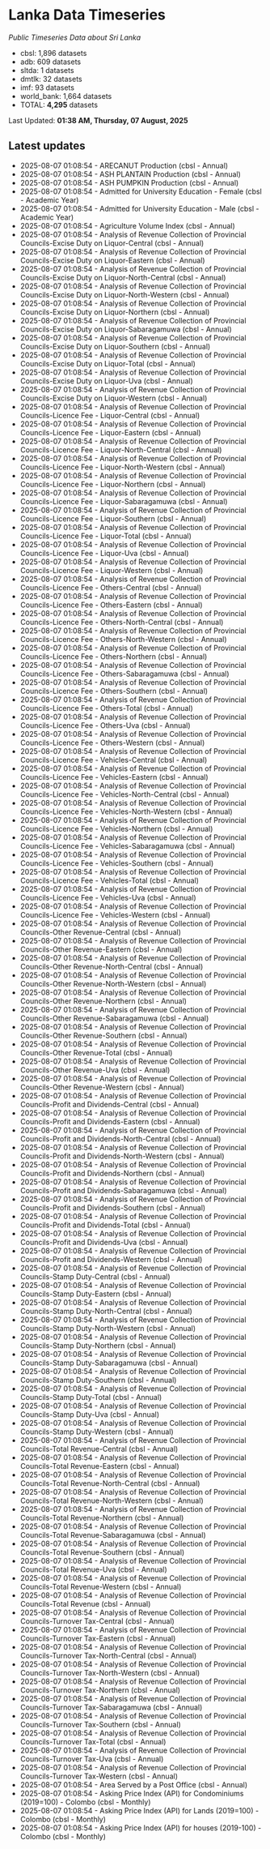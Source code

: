 # Lanka Data Timeseries
*Public Timeseries Data about Sri Lanka*

* cbsl: 1,896 datasets
* adb: 609 datasets
* sltda: 1 datasets
* dmtlk: 32 datasets
* imf: 93 datasets
* world_bank: 1,664 datasets
* TOTAL: **4,295** datasets

Last Updated: **01:38 AM, Thursday, 07 August, 2025**

## Latest updates

* 2025-08-07 01:08:54 - ARECANUT Production (cbsl - Annual)
* 2025-08-07 01:08:54 - ASH PLANTAIN Production (cbsl - Annual)
* 2025-08-07 01:08:54 - ASH PUMPKIN Production (cbsl - Annual)
* 2025-08-07 01:08:54 - Admitted for University Education - Female (cbsl - Academic Year)
* 2025-08-07 01:08:54 - Admitted for University Education - Male (cbsl - Academic Year)
* 2025-08-07 01:08:54 - Agriculture Volume Index (cbsl - Annual)
* 2025-08-07 01:08:54 - Analysis of Revenue Collection of Provincial Councils-Excise Duty on Liquor-Central (cbsl - Annual)
* 2025-08-07 01:08:54 - Analysis of Revenue Collection of Provincial Councils-Excise Duty on Liquor-Eastern (cbsl - Annual)
* 2025-08-07 01:08:54 - Analysis of Revenue Collection of Provincial Councils-Excise Duty on Liquor-North-Central (cbsl - Annual)
* 2025-08-07 01:08:54 - Analysis of Revenue Collection of Provincial Councils-Excise Duty on Liquor-North-Western (cbsl - Annual)
* 2025-08-07 01:08:54 - Analysis of Revenue Collection of Provincial Councils-Excise Duty on Liquor-Northern (cbsl - Annual)
* 2025-08-07 01:08:54 - Analysis of Revenue Collection of Provincial Councils-Excise Duty on Liquor-Sabaragamuwa (cbsl - Annual)
* 2025-08-07 01:08:54 - Analysis of Revenue Collection of Provincial Councils-Excise Duty on Liquor-Southern (cbsl - Annual)
* 2025-08-07 01:08:54 - Analysis of Revenue Collection of Provincial Councils-Excise Duty on Liquor-Total (cbsl - Annual)
* 2025-08-07 01:08:54 - Analysis of Revenue Collection of Provincial Councils-Excise Duty on Liquor-Uva (cbsl - Annual)
* 2025-08-07 01:08:54 - Analysis of Revenue Collection of Provincial Councils-Excise Duty on Liquor-Western (cbsl - Annual)
* 2025-08-07 01:08:54 - Analysis of Revenue Collection of Provincial Councils-Licence Fee - Liquor-Central (cbsl - Annual)
* 2025-08-07 01:08:54 - Analysis of Revenue Collection of Provincial Councils-Licence Fee - Liquor-Eastern (cbsl - Annual)
* 2025-08-07 01:08:54 - Analysis of Revenue Collection of Provincial Councils-Licence Fee - Liquor-North-Central (cbsl - Annual)
* 2025-08-07 01:08:54 - Analysis of Revenue Collection of Provincial Councils-Licence Fee - Liquor-North-Western (cbsl - Annual)
* 2025-08-07 01:08:54 - Analysis of Revenue Collection of Provincial Councils-Licence Fee - Liquor-Northern (cbsl - Annual)
* 2025-08-07 01:08:54 - Analysis of Revenue Collection of Provincial Councils-Licence Fee - Liquor-Sabaragamuwa (cbsl - Annual)
* 2025-08-07 01:08:54 - Analysis of Revenue Collection of Provincial Councils-Licence Fee - Liquor-Southern (cbsl - Annual)
* 2025-08-07 01:08:54 - Analysis of Revenue Collection of Provincial Councils-Licence Fee - Liquor-Total (cbsl - Annual)
* 2025-08-07 01:08:54 - Analysis of Revenue Collection of Provincial Councils-Licence Fee - Liquor-Uva (cbsl - Annual)
* 2025-08-07 01:08:54 - Analysis of Revenue Collection of Provincial Councils-Licence Fee - Liquor-Western (cbsl - Annual)
* 2025-08-07 01:08:54 - Analysis of Revenue Collection of Provincial Councils-Licence Fee - Others-Central (cbsl - Annual)
* 2025-08-07 01:08:54 - Analysis of Revenue Collection of Provincial Councils-Licence Fee - Others-Eastern (cbsl - Annual)
* 2025-08-07 01:08:54 - Analysis of Revenue Collection of Provincial Councils-Licence Fee - Others-North-Central (cbsl - Annual)
* 2025-08-07 01:08:54 - Analysis of Revenue Collection of Provincial Councils-Licence Fee - Others-North-Western (cbsl - Annual)
* 2025-08-07 01:08:54 - Analysis of Revenue Collection of Provincial Councils-Licence Fee - Others-Northern (cbsl - Annual)
* 2025-08-07 01:08:54 - Analysis of Revenue Collection of Provincial Councils-Licence Fee - Others-Sabaragamuwa (cbsl - Annual)
* 2025-08-07 01:08:54 - Analysis of Revenue Collection of Provincial Councils-Licence Fee - Others-Southern (cbsl - Annual)
* 2025-08-07 01:08:54 - Analysis of Revenue Collection of Provincial Councils-Licence Fee - Others-Total (cbsl - Annual)
* 2025-08-07 01:08:54 - Analysis of Revenue Collection of Provincial Councils-Licence Fee - Others-Uva (cbsl - Annual)
* 2025-08-07 01:08:54 - Analysis of Revenue Collection of Provincial Councils-Licence Fee - Others-Western (cbsl - Annual)
* 2025-08-07 01:08:54 - Analysis of Revenue Collection of Provincial Councils-Licence Fee - Vehicles-Central (cbsl - Annual)
* 2025-08-07 01:08:54 - Analysis of Revenue Collection of Provincial Councils-Licence Fee - Vehicles-Eastern (cbsl - Annual)
* 2025-08-07 01:08:54 - Analysis of Revenue Collection of Provincial Councils-Licence Fee - Vehicles-North-Central (cbsl - Annual)
* 2025-08-07 01:08:54 - Analysis of Revenue Collection of Provincial Councils-Licence Fee - Vehicles-North-Western (cbsl - Annual)
* 2025-08-07 01:08:54 - Analysis of Revenue Collection of Provincial Councils-Licence Fee - Vehicles-Northern (cbsl - Annual)
* 2025-08-07 01:08:54 - Analysis of Revenue Collection of Provincial Councils-Licence Fee - Vehicles-Sabaragamuwa (cbsl - Annual)
* 2025-08-07 01:08:54 - Analysis of Revenue Collection of Provincial Councils-Licence Fee - Vehicles-Southern (cbsl - Annual)
* 2025-08-07 01:08:54 - Analysis of Revenue Collection of Provincial Councils-Licence Fee - Vehicles-Total (cbsl - Annual)
* 2025-08-07 01:08:54 - Analysis of Revenue Collection of Provincial Councils-Licence Fee - Vehicles-Uva (cbsl - Annual)
* 2025-08-07 01:08:54 - Analysis of Revenue Collection of Provincial Councils-Licence Fee - Vehicles-Western (cbsl - Annual)
* 2025-08-07 01:08:54 - Analysis of Revenue Collection of Provincial Councils-Other Revenue-Central (cbsl - Annual)
* 2025-08-07 01:08:54 - Analysis of Revenue Collection of Provincial Councils-Other Revenue-Eastern (cbsl - Annual)
* 2025-08-07 01:08:54 - Analysis of Revenue Collection of Provincial Councils-Other Revenue-North-Central (cbsl - Annual)
* 2025-08-07 01:08:54 - Analysis of Revenue Collection of Provincial Councils-Other Revenue-North-Western (cbsl - Annual)
* 2025-08-07 01:08:54 - Analysis of Revenue Collection of Provincial Councils-Other Revenue-Northern (cbsl - Annual)
* 2025-08-07 01:08:54 - Analysis of Revenue Collection of Provincial Councils-Other Revenue-Sabaragamuwa (cbsl - Annual)
* 2025-08-07 01:08:54 - Analysis of Revenue Collection of Provincial Councils-Other Revenue-Southern (cbsl - Annual)
* 2025-08-07 01:08:54 - Analysis of Revenue Collection of Provincial Councils-Other Revenue-Total (cbsl - Annual)
* 2025-08-07 01:08:54 - Analysis of Revenue Collection of Provincial Councils-Other Revenue-Uva (cbsl - Annual)
* 2025-08-07 01:08:54 - Analysis of Revenue Collection of Provincial Councils-Other Revenue-Western (cbsl - Annual)
* 2025-08-07 01:08:54 - Analysis of Revenue Collection of Provincial Councils-Profit and Dividends-Central (cbsl - Annual)
* 2025-08-07 01:08:54 - Analysis of Revenue Collection of Provincial Councils-Profit and Dividends-Eastern (cbsl - Annual)
* 2025-08-07 01:08:54 - Analysis of Revenue Collection of Provincial Councils-Profit and Dividends-North-Central (cbsl - Annual)
* 2025-08-07 01:08:54 - Analysis of Revenue Collection of Provincial Councils-Profit and Dividends-North-Western (cbsl - Annual)
* 2025-08-07 01:08:54 - Analysis of Revenue Collection of Provincial Councils-Profit and Dividends-Northern (cbsl - Annual)
* 2025-08-07 01:08:54 - Analysis of Revenue Collection of Provincial Councils-Profit and Dividends-Sabaragamuwa (cbsl - Annual)
* 2025-08-07 01:08:54 - Analysis of Revenue Collection of Provincial Councils-Profit and Dividends-Southern (cbsl - Annual)
* 2025-08-07 01:08:54 - Analysis of Revenue Collection of Provincial Councils-Profit and Dividends-Total (cbsl - Annual)
* 2025-08-07 01:08:54 - Analysis of Revenue Collection of Provincial Councils-Profit and Dividends-Uva (cbsl - Annual)
* 2025-08-07 01:08:54 - Analysis of Revenue Collection of Provincial Councils-Profit and Dividends-Western (cbsl - Annual)
* 2025-08-07 01:08:54 - Analysis of Revenue Collection of Provincial Councils-Stamp Duty-Central (cbsl - Annual)
* 2025-08-07 01:08:54 - Analysis of Revenue Collection of Provincial Councils-Stamp Duty-Eastern (cbsl - Annual)
* 2025-08-07 01:08:54 - Analysis of Revenue Collection of Provincial Councils-Stamp Duty-North-Central (cbsl - Annual)
* 2025-08-07 01:08:54 - Analysis of Revenue Collection of Provincial Councils-Stamp Duty-North-Western (cbsl - Annual)
* 2025-08-07 01:08:54 - Analysis of Revenue Collection of Provincial Councils-Stamp Duty-Northern (cbsl - Annual)
* 2025-08-07 01:08:54 - Analysis of Revenue Collection of Provincial Councils-Stamp Duty-Sabaragamuwa (cbsl - Annual)
* 2025-08-07 01:08:54 - Analysis of Revenue Collection of Provincial Councils-Stamp Duty-Southern (cbsl - Annual)
* 2025-08-07 01:08:54 - Analysis of Revenue Collection of Provincial Councils-Stamp Duty-Total (cbsl - Annual)
* 2025-08-07 01:08:54 - Analysis of Revenue Collection of Provincial Councils-Stamp Duty-Uva (cbsl - Annual)
* 2025-08-07 01:08:54 - Analysis of Revenue Collection of Provincial Councils-Stamp Duty-Western (cbsl - Annual)
* 2025-08-07 01:08:54 - Analysis of Revenue Collection of Provincial Councils-Total Revenue-Central (cbsl - Annual)
* 2025-08-07 01:08:54 - Analysis of Revenue Collection of Provincial Councils-Total Revenue-Eastern (cbsl - Annual)
* 2025-08-07 01:08:54 - Analysis of Revenue Collection of Provincial Councils-Total Revenue-North-Central (cbsl - Annual)
* 2025-08-07 01:08:54 - Analysis of Revenue Collection of Provincial Councils-Total Revenue-North-Western (cbsl - Annual)
* 2025-08-07 01:08:54 - Analysis of Revenue Collection of Provincial Councils-Total Revenue-Northern (cbsl - Annual)
* 2025-08-07 01:08:54 - Analysis of Revenue Collection of Provincial Councils-Total Revenue-Sabaragamuwa (cbsl - Annual)
* 2025-08-07 01:08:54 - Analysis of Revenue Collection of Provincial Councils-Total Revenue-Southern (cbsl - Annual)
* 2025-08-07 01:08:54 - Analysis of Revenue Collection of Provincial Councils-Total Revenue-Uva (cbsl - Annual)
* 2025-08-07 01:08:54 - Analysis of Revenue Collection of Provincial Councils-Total Revenue-Western (cbsl - Annual)
* 2025-08-07 01:08:54 - Analysis of Revenue Collection of Provincial Councils-Total Revenue (cbsl - Annual)
* 2025-08-07 01:08:54 - Analysis of Revenue Collection of Provincial Councils-Turnover Tax-Central (cbsl - Annual)
* 2025-08-07 01:08:54 - Analysis of Revenue Collection of Provincial Councils-Turnover Tax-Eastern (cbsl - Annual)
* 2025-08-07 01:08:54 - Analysis of Revenue Collection of Provincial Councils-Turnover Tax-North-Central (cbsl - Annual)
* 2025-08-07 01:08:54 - Analysis of Revenue Collection of Provincial Councils-Turnover Tax-North-Western (cbsl - Annual)
* 2025-08-07 01:08:54 - Analysis of Revenue Collection of Provincial Councils-Turnover Tax-Northern (cbsl - Annual)
* 2025-08-07 01:08:54 - Analysis of Revenue Collection of Provincial Councils-Turnover Tax-Sabaragamuwa (cbsl - Annual)
* 2025-08-07 01:08:54 - Analysis of Revenue Collection of Provincial Councils-Turnover Tax-Southern (cbsl - Annual)
* 2025-08-07 01:08:54 - Analysis of Revenue Collection of Provincial Councils-Turnover Tax-Total (cbsl - Annual)
* 2025-08-07 01:08:54 - Analysis of Revenue Collection of Provincial Councils-Turnover Tax-Uva (cbsl - Annual)
* 2025-08-07 01:08:54 - Analysis of Revenue Collection of Provincial Councils-Turnover Tax-Western (cbsl - Annual)
* 2025-08-07 01:08:54 - Area Served by a Post Office (cbsl - Annual)
* 2025-08-07 01:08:54 - Asking Price Index (API) for Condominiums (2019=100) - Colombo (cbsl - Monthly)
* 2025-08-07 01:08:54 - Asking Price Index (API) for Lands (2019=100) - Colombo (cbsl - Monthly)
* 2025-08-07 01:08:54 - Asking Price Index (API) for houses (2019-100) - Colombo (cbsl - Monthly)
